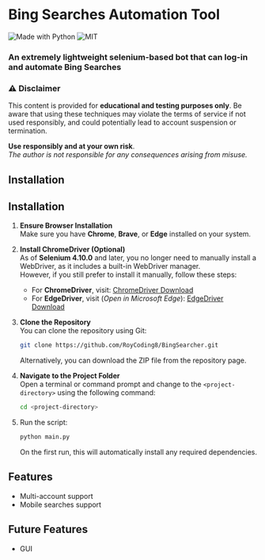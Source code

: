 # Bing Searches Automation Tool

![Made with Python](https://forthebadge.com/images/badges/made-with-python.svg)
![MIT](https://img.shields.io/badge/License-MIT-blue.svg?style=for-the-badge)

### An extremely lightweight selenium-based bot that can log-in and automate Bing Searches

### ⚠️ **Disclaimer**

This content is provided for **educational and testing purposes only**. Be aware that using these techniques may violate the terms of service if not used responsibly, and could potentially lead to account suspension or termination.

**Use responsibly and at your own risk**.  
*The author is not responsible for any consequences arising from misuse.*

## Installation

## Installation

1. **Ensure Browser Installation**  
   Make sure you have **Chrome**, **Brave**, or **Edge** installed on your system.

2. **Install ChromeDriver (Optional)**  
   As of **Selenium 4.10.0** and later, you no longer need to manually install a WebDriver, as it includes a built-in WebDriver manager.  
   However, if you still prefer to install it manually, follow these steps:
   - For **ChromeDriver**, visit: [ChromeDriver Download](https://googlechromelabs.github.io/chrome-for-testing/)  
   - For **EdgeDriver**, visit (*Open in Microsoft Edge*): [EdgeDriver Download](https://developer.microsoft.com/en-us/microsoft-edge/tools/webdriver?form=MA13LH&ch=1#downloads)

3. **Clone the Repository**  
   You can clone the repository using Git:  
   ```bash
   git clone https://github.com/RoyCoding8/BingSearcher.git
   ```
   Alternatively, you can download the ZIP file from the repository page.

4. **Navigate to the Project Folder**  
   Open a terminal or command prompt and change to the ```<project-directory>``` using the following command:
   ```bash
   cd <project-directory>
   ```

5. Run the script:
    ```bash
   python main.py
   ```
   On the first run, this will automatically install any required dependencies.

## Features
- Multi-account support
- Mobile searches support

## Future Features

- GUI
